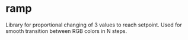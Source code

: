 # ramp
Library for proportional changing of 3 values to reach setpoint.
Used for smooth transition between RGB colors in N steps.

